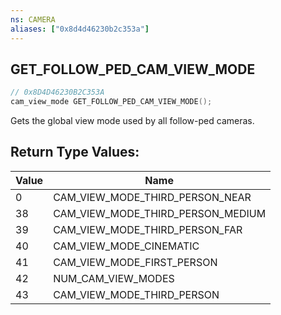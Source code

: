 ```yaml
---
ns: CAMERA
aliases: ["0x8d4d46230b2c353a"]
---
```

## GET_FOLLOW_PED_CAM_VIEW_MODE

```c
// 0x8D4D46230B2C353A
cam_view_mode GET_FOLLOW_PED_CAM_VIEW_MODE();
```

Gets the global view mode used by all follow-ped cameras.

## Return Type Values:
| Value | Name |
| --- | --- |
| 0 | CAM_VIEW_MODE_THIRD_PERSON_NEAR |
| 38 | CAM_VIEW_MODE_THIRD_PERSON_MEDIUM |
| 39 | CAM_VIEW_MODE_THIRD_PERSON_FAR |
| 40 | CAM_VIEW_MODE_CINEMATIC |
| 41 | CAM_VIEW_MODE_FIRST_PERSON |
| 42 | NUM_CAM_VIEW_MODES |
| 43 | CAM_VIEW_MODE_THIRD_PERSON |

